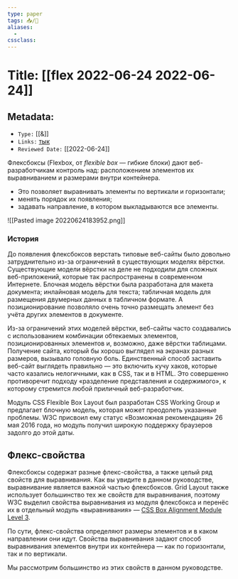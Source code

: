 ```yaml
---
type: paper
tags: 📥️/📜️
aliases:
  - 
cssclass: 
---
```




# Title: **[[flex 2022-06-24 2022-06-24]]**


## Metadata:

- `Type:` [[&]]
- `Links:` [тык](https://webref.ru/layout/flexbox-tutorial)
- `Reviewed Date:` [[2022-06-24]]


Флексбоксы (Flexbox, от _flexible box_ — гибкие блоки) дают веб-разработчикам контроль над: расположением элементов их выравниванием и размерами внутри контейнера. 

- Это позволяет выравнивать элементы по вертикали и горизонтали;
-  менять порядок их появления; 
-  задавать направление, в котором выкладываются все элементы.

![[Pasted image 20220624183952.png]]



### История
До появления флексбоксов верстать типовые веб-сайты было довольно затруднительно из-за ограничений в существующих моделях вёрстки. Существующие модели вёрстки на деле не подходили для сложных веб-приложений, которые так распространены в современном Интернете. Блочная модель вёрстки была разработана для макета документа; инлайновая модель для текста; табличная модель для размещения двумерных данных в табличном формате. А позиционирование позволяло очень точно размещать элемент без учёта других элементов в документе.

Из-за ограничений этих моделей вёрстки, веб-сайты часто создавались с использованием комбинации обтекаемых элементов, позиционированных элементов и, возможно, даже вёрстки таблицами. Получение сайта, который бы хорошо выглядел на экранах разных размеров, вызывало головную боль. Единственный способ заставить веб-сайт выглядеть правильно — это включить кучу хаков, которые часто казались нелогичными, как в CSS, так и в HTML. Это совершенно противоречит подходу «разделение представления и содержимого», к которому стремится любой приличный веб-разработчик.

Модуль CSS Flexible Box Layout был разработан CSS Working Group и предлагает блочную модель, которая может преодолеть указанные проблемы. W3C присвоил ему статус «Возможная рекомендация» 26 мая 2016 года, но модуль получил широкую поддержку браузеров задолго до этой даты.

## Флекс-свойства

Флексбоксы содержат разные флекс-свойства, а также целый ряд свойств для выравнивания. Как вы увидите в данном руководстве, выравнивание является важной частью флексбоксов. Grid Layout также использует большинство тех же свойств для выравнивания, поэтому W3C выделил свойства выравнивания из модуля флексбокса и перенёс их в отдельный модуль «выравнивания» — [CSS Box Alignment Module Level 3](https://www.w3.org/TR/css-align-3/).

По сути, флекс-свойства определяют размеры элементов и в каком направлении они идут. Свойства выравнивания задают способ выравнивания элементов внутри их контейнера — как по горизонтали, так и по вертикали.

Мы рассмотрим большинство из этих свойств в данном руководстве.


